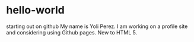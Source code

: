# hello-world
starting out on github
My name is Yoli Perez. I am working on a profile site and considering using Github pages. 
New to HTML 5. 
